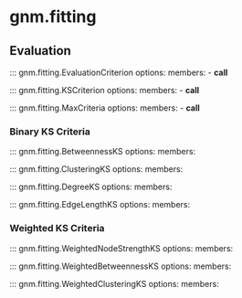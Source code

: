 # gnm.fitting

## Evaluation 

::: gnm.fitting.EvaluationCriterion
    options:
        members:
            - __call__

::: gnm.fitting.KSCriterion
    options:
        members:
            - __call__

::: gnm.fitting.MaxCriteria
    options:
        members:
            - __call__

### Binary KS Criteria

::: gnm.fitting.BetweennessKS
    options:
        members:

::: gnm.fitting.ClusteringKS
    options:
        members:

::: gnm.fitting.DegreeKS
    options:
        members:

::: gnm.fitting.EdgeLengthKS
    options:
        members:

### Weighted KS Criteria

::: gnm.fitting.WeightedNodeStrengthKS
    options:
        members:

::: gnm.fitting.WeightedBetweennessKS
    options:
        members:

::: gnm.fitting.WeightedClusteringKS
    options:
        members: